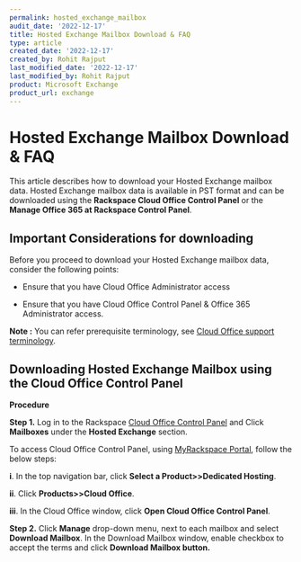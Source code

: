 ```yaml
---
permalink: hosted_exchange_mailbox
audit_date: '2022-12-17'
title: Hosted Exchange Mailbox Download & FAQ
type: article
created_date: '2022-12-17'
created_by: Rohit Rajput
last_modified_date: '2022-12-17'
last_modified_by: Rohit Rajput 
product: Microsoft Exchange
product_url: exchange
---
```


Hosted Exchange Mailbox Download & FAQ
========================================
This article describes how to download your Hosted Exchange mailbox data. Hosted Exchange mailbox data is available in PST format and can be downloaded using the **Rackspace Cloud Office Control Panel** or the **Manage Office 365 at Rackspace Control Panel**. 

Important Considerations for downloading
--------------------------------------------

Before you proceed to download your Hosted Exchange mailbox data, consider the following points:

 - Ensure that you have Cloud Office Administrator access

 -	Ensure that you have Cloud Office Control Panel & Office 365 Administrator access.

**Note :**
	You can refer prerequisite terminology, see [Cloud Office support terminology](https://docs.rackspace.com/support/how-to/cloud-office-support-terminology/).
	
Downloading Hosted Exchange Mailbox using the Cloud Office Control Panel
-----------------------------------------------------------------
**Procedure**

**Step 1.**
Log in to the Rackspace 
[Cloud Office Control Panel](https://cp.rackspace.com/identity/Account/Login?ReturnUrl=%2Fidentity%2Fconnect%2Fauthorize%2Fcallback%3Fclient_id%3Dcp3%26redirect_uri%3Dhttps%253A%252F%252Fcp.rackspace.com%252Foidc-login%26response_mode%3Dform_post%26response_type%3Dcode%2520id_token%26scope%3Dopenid%2520offline_access%2520profile%2520email%2520account%26state%3DOpenIdConnect.AuthenticationProperties%253Ddjsyglgcx7CTX136xbcAFZq3XrxRKGal8ikEeE6mBEXEo1repzsQe_I7vu16ypXRrEXWpCZNkW4jxeDQtkvpp0xO53rgIvQtduKp8N-GGjKFptvmgnO1dwVQiCR7zr39uq2WJw%26nonce%3D638069485684794887.Mzg4YzM1MWItOGVkNy00ZjE1LTk5MTgtZDQzZDFkNWFiY2I1ZjU5Y2U2OTctY2VmZi00ZTYzLWEwZmUtZDZkN2ZlZDc4MjRl%26post_logout_redirect_uri%3Dhttps%253A%252F%252Fcp.rackspace.com%252F%26x-client-SKU%3DID_NET451%26x-client-ver%3D5.3.0.0/)
and Click **Mailboxes** under the **Hosted Exchange** section.

To access Cloud Office Control Panel, using [MyRackspace Portal](https://login.rackspace.com/login), follow the below steps:

**i**.  In the top navigation bar, click **Select a Product>>Dedicated Hosting**.

**ii**.	Click **Products>>Cloud Office**.

**iii**. In the Cloud Office window, click **Open Cloud Office Control Panel**.

**Step 2.** Click **Manage** drop-down menu, next to each mailbox and select **Download Mailbox**. In the Download Mailbox window, enable checkbox to accept the terms and click **Download Mailbox button.**


